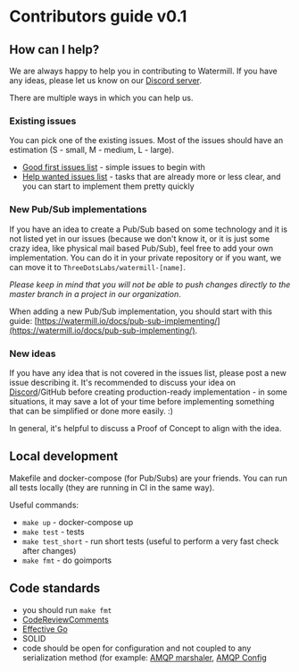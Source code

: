 # Contributors guide v0.1

## How can I help?

We are always happy to help you in contributing to Watermill. If you have any ideas, please let us know on our [Discord server](https://watermill.io/support/).

There are multiple ways in which you can help us.

### Existing issues

You can pick one of the existing issues. Most of the issues should have an estimation (S - small, M - medium, L - large).

- [Good first issues list](https://github.com/sidkik/watermill/issues?q=is%3Aissue+is%3Aopen+label%3A%22good+first+issue%22) - simple issues to begin with
- [Help wanted issues list](https://github.com/sidkik/watermill/issues?q=is%3Aissue+is%3Aopen+label%3A%22help+wanted%22) - tasks that are already more or less clear, and you can start to implement them pretty quickly

### New Pub/Sub implementations

If you have an idea to create a Pub/Sub based on some technology and it is not listed yet in our issues (because we don't know it, or it is just some crazy idea, like physical mail based Pub/Sub), feel free to add your own implementation.
You can do it in your private repository or if you want, we can move it to `ThreeDotsLabs/watermill-[name]`.

*Please keep in mind that you will not be able to push changes directly to the master branch in a project in our organization*.

When adding a new Pub/Sub implementation, you should start with this guide: [https://watermill.io/docs/pub-sub-implementing/](https://watermill.io/docs/pub-sub-implementing/).

### New ideas

If you have any idea that is not covered in the issues list, please post a new issue describing it. 
It's recommended to discuss your idea on [Discord](https://discord.gg/QV6VFg4YQE)/GitHub before creating production-ready implementation - in some situations, it may save a lot of your time before implementing something that can be simplified or done more easily. :)

In general, it's helpful to discuss a Proof of Concept to align with the idea.

## Local development

Makefile and docker-compose (for Pub/Subs) are your friends. You can run all tests locally (they are running in CI in the same way).

Useful commands:
- `make up` - docker-compose up
- `make test` - tests
- `make test_short` - run short tests (useful to perform a very fast check after changes)
- `make fmt` - do goimports

## Code standards

- you should run `make fmt`
- [CodeReviewComments](https://github.com/golang/go/wiki/CodeReviewComments)
- [Effective Go](https://golang.org/doc/effective_go.html)
- SOLID
- code should be open for configuration and not coupled to any serialization method (for example: [AMQP marshaler](https://github.com/ThreeDotsLabs/watermill-amqp/blob/master/pkg/amqp/marshaler.go), [AMQP Config](https://github.com/ThreeDotsLabs/watermill-amqp/blob/master/pkg/amqp/config.go)
